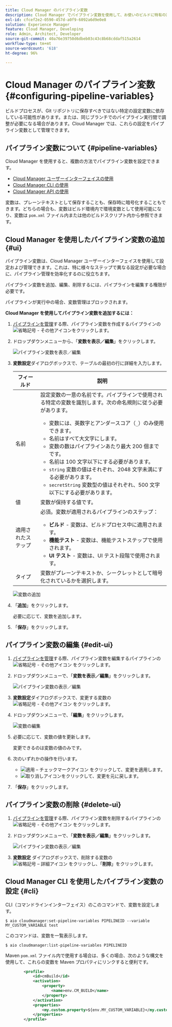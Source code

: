 ```yaml
---
title: Cloud Manager のパイプライン変数
description: Cloud Manager でパイプライン変数を使用して、お使いのビルドに特有の設定変数を管理する方法について説明します。
exl-id: cfcef2e2-0590-457d-a0f9-6092a6d9e0e8
solution: Experience Manager
feature: Cloud Manager, Developing
role: Admin, Architect, Developer
source-git-commit: 40a76e39750d6dbeb03c43c8b68cddaf515a2614
workflow-type: tm+mt
source-wordcount: '618'
ht-degree: 96%

---
```


# Cloud Manager のパイプライン変数 {#configuring-pipeline-variables}

ビルドプロセスが、Git リポジトリに保存すべきではない特定の設定変数に依存している可能性があります。または、同じブランチでのパイプライン実行間で調整が必要になる場合があります。Cloud Manager では、これらの設定をパイプライン変数として管理できます。

## パイプライン変数について {#pipeline-variables}

Cloud Manager を使用すると、複数の方法でパイプライン変数を設定できます。

* [Cloud Manager ユーザーインターフェイスの使用](#ui)
* [Cloud Manager CLI の使用](#cli)
* [Cloud Manager API の使用](https://developer.adobe.com/experience-cloud/cloud-manager/reference/api/#tag/Variables/operation/getPipelineVariables)

変数は、プレーンテキストとして保存することも、保存時に暗号化することもできます。どちらの場合も、変数はビルド環境内で環境変数として使用可能になり、変数は `pom.xml` ファイル内または他のビルドスクリプト内から参照できます。

## Cloud Manager を使用したパイプライン変数の追加 {#ui}

パイプライン変数は、Cloud Manager ユーザーインターフェイスを使用して設定および管理できます。これは、特に様々なステップで異なる設定が必要な場合に、パイプライン管理を効率化するのに役立ちます。

パイプライン変数を追加、編集、削除するには、パイプラインを編集する権限が必要です。

パイプラインが実行中の場合、変数管理はブロックされます。

**Cloud Manager を使用してパイプライン変数を追加するには：**

1. [パイプラインを管理](/help/implementing/cloud-manager/configuring-pipelines/managing-pipelines.md)する際、パイプライン変数を作成するパイプラインの![省略記号 - その他アイコン](https://spectrum.adobe.com/static/icons/workflow_18/Smock_More_18_N.svg)をクリックします。

1. ドロップダウンメニューから、「**変数を表示／編集**」をクリックします。

   ![パイプライン変数を表示／編集](/help/implementing/cloud-manager/assets/pipeline-variables-view-edit.png)

1. **変数設定**&#x200B;ダイアログボックスで、テーブルの最初の行に詳細を入力します。

   | フィールド | 説明 |
   | --- | --- |
   | 名前 | 設定変数の一意の名前です。パイプラインで使用される特定の変数を識別します。次の命名規則に従う必要があります。<ul><li>変数には、英数字とアンダースコア（`_`）のみ使用できます。</li><li>名前はすべて大文字にします。</li><li>変数の数はパイプラインあたり最大 200 個までです。</li><li>名前は 100 文字以下にする必要があります。</li><li>`string` 変数の値はそれぞれ、2048 文字未満にする必要があります。</li><li>`secretString` 変数型の値はそれぞれ、500 文字以下にする必要があります。</li></ul> |
   | 値 | 変数が保持する値です。 |
   | 適用されたステップ | 必須。変数が適用されるパイプラインのステップ：<ul><li>**ビルド** - 変数は、ビルドプロセス中に適用されます。</li><li>**機能テスト** - 変数は、機能テストステップで使用されます。</li><li>**UI テスト** - 変数は、UI テスト段階で使用されます。</li></ul> |
   | タイプ | 変数がプレーンテキストか、シークレットとして暗号化されているかを選択します。 |

   ![変数の追加](/help/implementing/cloud-manager/assets/pipeline-variables-add-variable.png)

1. 「**追加**」をクリックします。

   必要に応じて、変数を追加します。

1. 「**保存**」をクリックします。

## パイプライン変数の編集 {#edit-ui}

1. [パイプラインを管理](/help/implementing/cloud-manager/configuring-pipelines/managing-pipelines.md)する際、パイプライン変数を編集するパイプラインの ![省略記号 - その他アイコン](https://spectrum.adobe.com/static/icons/workflow_18/Smock_More_18_N.svg) をクリックします。

1. ドロップダウンメニューで、「**変数を表示／編集**」をクリックします。

   ![パイプライン変数の表示／編集](/help/implementing/cloud-manager/assets/pipeline-variables-view-edit.png)

1. **変数設定**&#x200B;ダイアログボックスで、変更する変数の ![省略記号 - その他アイコン](https://spectrum.adobe.com/static/icons/workflow_18/Smock_More_18_N.svg) をクリックします。

1. ドロップダウンメニューで、「**編集**」をクリックします。

   ![変数の編集](/help/implementing/cloud-manager/assets/pipeline-variables-edit.png)

1. 必要に応じて、変数の値を更新します。

   変更できるのは変数の値のみです。

1. 次のいずれかの操作を行います。

   * ![適用 – チェックマークアイコン](https://spectrum.adobe.com/static/icons/workflow_18/Smock_Checkmark_18_N.svg) をクリックして、変更を適用します。
   * ![取り消しアイコン](https://spectrum.adobe.com/static/icons/workflow_18/Smock_Undo_18_N.svg)をクリックして、変更を元に戻します。

1. 「**保存**」をクリックします。


## パイプライン変数の削除 {#delete-ui}

1. [パイプラインを管理](/help/implementing/cloud-manager/configuring-pipelines/managing-pipelines.md)する際、パイプライン変数を削除するパイプラインの ![省略記号 - その他アイコン](https://spectrum.adobe.com/static/icons/workflow_18/Smock_More_18_N.svg) をクリックします。

1. ドロップダウンメニューで、「**変数を表示／編集**」をクリックします。

   ![パイプライン変数の表示／編集](/help/implementing/cloud-manager/assets/pipeline-variables-view-edit.png)

1. **変数設定** ダイアログボックスで、削除する変数の ![ 省略記号 – 詳細アイコン ](https://spectrum.adobe.com/static/icons/workflow_18/Smock_More_18_N.svg) をクリックし、「**削除**」をクリックします。

## Cloud Manager CLI を使用したパイプライン変数の設定 {#cli}

CLI（コマンドラインインターフェイス）のこのコマンドで、変数を設定します。

```shell
$ aio cloudmanager:set-pipeline-variables PIPELINEID --variable MY_CUSTOM_VARIABLE test
```

このコマンドは、変数を一覧表示します。

```shell
$ aio cloudmanager:list-pipeline-variables PIPELINEID
```

Maven `pom.xml` ファイル内で使用する場合は、多くの場合、次のような構文を使用して、これらの変数を Maven プロパティにリンクすると便利です。

```xml
        <profile>
            <id>cmBuild</id>
            <activation>
                <property>
                    <name>env.CM_BUILD</name>
                </property>
            </activation>
            <properties>
                <my.custom.property>${env.MY_CUSTOM_VARIABLE}</my.custom.property> 
            </properties>
        </profile>
```
